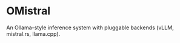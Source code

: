 # OMistral

An Ollama-style inference system with pluggable backends (vLLM, mistral.rs, llama.cpp).

